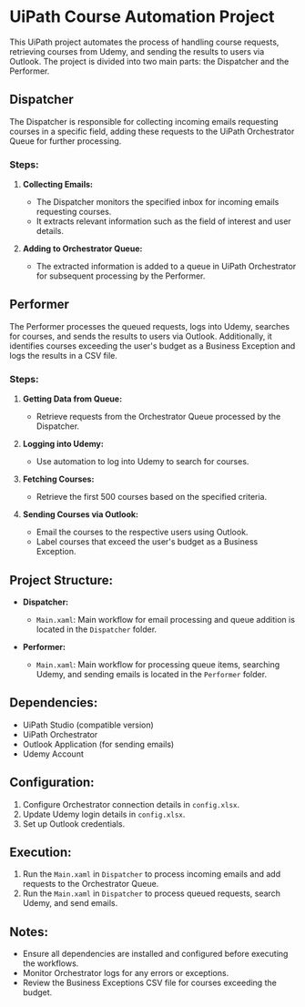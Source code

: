 # UiPath Course Automation Project

This UiPath project automates the process of handling course requests, retrieving courses from Udemy, and sending the results to users via Outlook. The project is divided into two main parts: the Dispatcher and the Performer.

## Dispatcher

The Dispatcher is responsible for collecting incoming emails requesting courses in a specific field, adding these requests to the UiPath Orchestrator Queue for further processing.

### Steps:

1. **Collecting Emails:**
   - The Dispatcher monitors the specified inbox for incoming emails requesting courses.
   - It extracts relevant information such as the field of interest and user details.

2. **Adding to Orchestrator Queue:**
   - The extracted information is added to a queue in UiPath Orchestrator for subsequent processing by the Performer.

## Performer

The Performer processes the queued requests, logs into Udemy, searches for courses, and sends the results to users via Outlook. Additionally, it identifies courses exceeding the user's budget as a Business Exception and logs the results in a CSV file.

### Steps:

1. **Getting Data from Queue:**
   - Retrieve requests from the Orchestrator Queue processed by the Dispatcher.

2. **Logging into Udemy:**
   - Use automation to log into Udemy to search for courses.

3. **Fetching Courses:**
   - Retrieve the first 500 courses based on the specified criteria.

4. **Sending Courses via Outlook:**
   - Email the courses to the respective users using Outlook.
   - Label courses that exceed the user's budget as a Business Exception.

## Project Structure:

- **Dispatcher:**
  - `Main.xaml`: Main workflow for email processing and queue addition is located in the `Dispatcher` folder.

- **Performer:**
  - `Main.xaml`: Main workflow for processing queue items, searching Udemy, and sending emails is located in the `Performer` folder.

## Dependencies:

- UiPath Studio (compatible version)
- UiPath Orchestrator
- Outlook Application (for sending emails)
- Udemy Account

## Configuration:

1. Configure Orchestrator connection details in `config.xlsx`.
2. Update Udemy login details in `config.xlsx`.
3. Set up Outlook credentials.

## Execution:

1. Run the `Main.xaml` in `Dispatcher` to process incoming emails and add requests to the Orchestrator Queue.
2. Run the `Main.xaml` in `Dispatcher` to process queued requests, search Udemy, and send emails.

## Notes:

- Ensure all dependencies are installed and configured before executing the workflows.
- Monitor Orchestrator logs for any errors or exceptions.
- Review the Business Exceptions CSV file for courses exceeding the budget.
